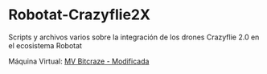 # Robotat-Crazyflie2X
Scripts y archivos varios sobre la integración de los drones Crazyflie 2.0 en el ecosistema Robotat

Máquina Virtual:
[MV Bitcraze - Modificada](https://drive.google.com/file/d/18Oqa_0zlma20MqQFms9iviuOhDSBn1zF/view?usp=share_link)
